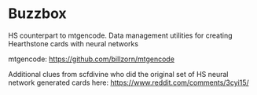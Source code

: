 Buzzbox
=============

HS counterpart to mtgencode. Data management utilities for creating Hearthstone cards with neural networks

mtgencode: https://github.com/billzorn/mtgencode

Additional clues from scfdivine who did the original set of HS neural network generated cards here: https://www.reddit.com/comments/3cyi15/
